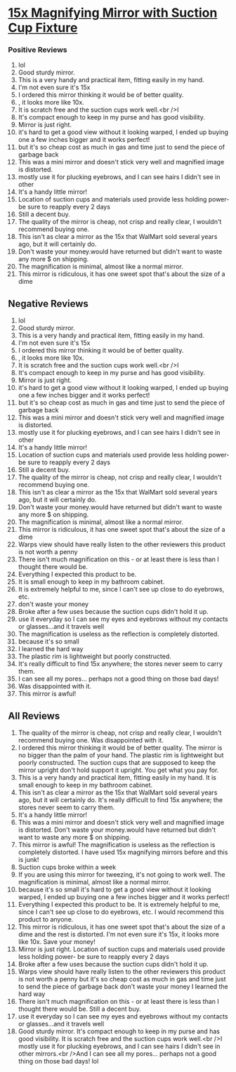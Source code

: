 # [15x Magnifying Mirror with Suction Cup Fixture](https://products.checkmycream.com/products/15x-Magnifying-Mirror-with-Suction-Cup-Fixture.html)

### Positive Reviews

<ol>
      <li>lol</li>
      <li>Good sturdy mirror.</li>
      <li>This is a very handy and practical item, fitting easily in my hand.  </li>
      <li>I&#x27;m not even sure it&#x27;s 15x</li>
      <li>I ordered this mirror thinking it would be of better quality.  </li>
      <li>, it looks more like 10x.</li>
      <li>It is scratch free and the suction cups work well.&lt;br /&gt;I</li>
      <li>It&#x27;s compact enough to keep in my purse and has good visibility.</li>
      <li>Mirror is just right.  </li>
      <li>it&#x27;s hard to get a good view without it looking warped, I ended up buying one a few inches bigger and it works perfect!</li>
      <li>but it&#x27;s so cheap cost as much in gas and time just to send the piece of garbage back</li>
      <li>This was a mini mirror and doesn&#x27;t stick very well and magnified image is distorted.</li>
      <li>mostly use it for plucking eyebrows, and I can see hairs I didn&#x27;t see in other</li>
      <li>It&#x27;s a handy little mirror!</li>
      <li>Location of suction cups and materials used provide less holding power- be sure to reapply every 2 days</li>
      <li>Still a decent buy.</li>
      <li>The quality of the mirror is cheap, not crisp and really clear,  I wouldn&#x27;t recommend buying one.</li>
      <li>This isn&#x27;t as clear a mirror as the 15x that WalMart sold several years ago, but it will certainly do.</li>
      <li>Don&#x27;t waste your money.would have returned but didn&#x27;t want to waste any more $ on shipping.</li>
      <li>The magnification is minimal, almost like a normal mirror.</li>
      <li>This mirror is ridiculous, it has one sweet spot that&#x27;s about the size of a dime</li>
</ol>


<h2>Negative Reviews</h2>
<ol>
<li> lol</li>
<li> Good sturdy mirror.</li>
<li> This is a very handy and practical item, fitting easily in my hand.  </li>
<li> I&#x27;m not even sure it&#x27;s 15x</li>
<li> I ordered this mirror thinking it would be of better quality.  </li>
<li> , it looks more like 10x.</li>
<li> It is scratch free and the suction cups work well.&lt;br /&gt;I</li>
<li> It&#x27;s compact enough to keep in my purse and has good visibility.</li>
<li> Mirror is just right.  </li>
<li> it&#x27;s hard to get a good view without it looking warped, I ended up buying one a few inches bigger and it works perfect!</li>
<li> but it&#x27;s so cheap cost as much in gas and time just to send the piece of garbage back</li>
<li> This was a mini mirror and doesn&#x27;t stick very well and magnified image is distorted.</li>
<li> mostly use it for plucking eyebrows, and I can see hairs I didn&#x27;t see in other</li>
<li> It&#x27;s a handy little mirror!</li>
<li> Location of suction cups and materials used provide less holding power- be sure to reapply every 2 days</li>
<li> Still a decent buy.</li>
<li> The quality of the mirror is cheap, not crisp and really clear,  I wouldn&#x27;t recommend buying one.</li>
<li> This isn&#x27;t as clear a mirror as the 15x that WalMart sold several years ago, but it will certainly do.</li>
<li> Don&#x27;t waste your money.would have returned but didn&#x27;t want to waste any more $ on shipping.</li>
<li> The magnification is minimal, almost like a normal mirror.</li>
<li> This mirror is ridiculous, it has one sweet spot that&#x27;s about the size of a dime</li>
<li> Warps view should have really listen to the other reviewers this product is not worth a penny</li>
<li> There isn&#x27;t much magnification on this - or at least there is less than I thought there would be.</li>
<li> Everything I expected this product to be.</li>
<li> It is small enough to keep in my bathroom cabinet.</li>
<li> It is extremely helpful to me, since I can&#x27;t see up close to do eyebrows, etc.</li>
<li> don&#x27;t waste your money</li>
<li> Broke after a few uses because the suction cups didn&#x27;t hold it up.</li>
<li> use it everyday so I can see my eyes and eyebrows without my contacts or glasses...and it travels well</li>
<li> The magnification is useless as the reflection is completely distorted.  </li>
<li> because it&#x27;s so small</li>
<li> I learned the hard way</li>
<li> The plastic rim is lightweight but poorly constructed.  </li>
<li> It&#x27;s really difficult to find 15x anywhere; the stores never seem to carry them.</li>
<li> I can see all my pores... perhaps not a good thing on those bad days!</li>
<li> Was disappointed with it.</li>
<li> This mirror is awful!  </li>
</ol>

<h2>All Reviews</h2>

<ol>
    <li> The quality of the mirror is cheap, not crisp and really clear,  I wouldn&#x27;t recommend buying one. Was disappointed with it.</li>
    <li> I ordered this mirror thinking it would be of better quality.  The mirror is no bigger than the palm of your hand.  The plastic rim is lightweight but poorly constructed.  The suction cups that are supposed to keep the mirror upright don&#x27;t hold support it upright.  You get what you pay for.</li>
    <li> This is a very handy and practical item, fitting easily in my hand.  It is small enough to keep in my bathroom cabinet.</li>
    <li> This isn&#x27;t as clear a mirror as the 15x that WalMart sold several years ago, but it will certainly do. It&#x27;s really difficult to find 15x anywhere; the stores never seem to carry them.</li>
    <li> It&#x27;s a handy little mirror!</li>
    <li> This was a mini mirror and doesn&#x27;t stick very well and magnified image is distorted. Don&#x27;t waste your money.would have returned but didn&#x27;t want to waste any more $ on shipping.</li>
    <li> This mirror is awful!  The magnification is useless as the reflection is completely distorted.  I have used 15x magnifying mirrors before and this is junk!</li>
    <li> Suction cups broke within a week</li>
    <li> If you are using this mirror for tweezing, it&#x27;s not going to work well.  The magnification is minimal, almost like a normal mirror.</li>
    <li> because it&#x27;s so small it&#x27;s hard to get a good view without it looking warped, I ended up buying one a few inches bigger and it works perfect!</li>
    <li> Everything I expected this product to be. It is extremely helpful to me, since I can&#x27;t see up close to do eyebrows, etc. I would recommend this product to anyone.</li>
    <li> This mirror is ridiculous, it has one sweet spot that&#x27;s about the size of a dime and the rest is distorted. I&#x27;m not even sure it&#x27;s 15x, it looks more like 10x. Save your money!</li>
    <li> Mirror is just right.  Location of suction cups and materials used provide less holding power- be sure to reapply every 2 days</li>
    <li> Broke after a few uses because the suction cups didn&#x27;t hold it up.</li>
    <li> Warps view should have really listen to the other reviewers this product is not worth a penny but it&#x27;s so cheap cost as much in gas and time just to send the piece of garbage back don&#x27;t waste your money I learned the hard way</li>
    <li> There isn&#x27;t much magnification on this - or at least there is less than I thought there would be. Still a decent buy.</li>
    <li> use it everyday so I can see my eyes and eyebrows without my contacts or glasses...and it travels well</li>
    <li> Good sturdy mirror. It&#x27;s compact enough to keep in my purse and has good visibility. It is scratch free and the suction cups work well.&lt;br /&gt;I mostly use it for plucking eyebrows, and I can see hairs I didn&#x27;t see in other mirrors.&lt;br /&gt;And I can see all my pores... perhaps not a good thing on those bad days! lol</li>
</ol>




